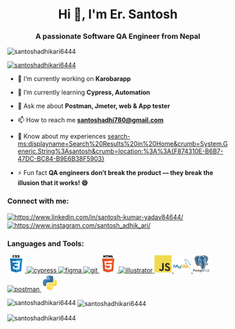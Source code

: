 <h1 align="center">Hi 👋, I'm Er. Santosh </h1>
<h3 align="center">A passionate Software QA Engineer from Nepal</h3>

<p align="left"> <img src="https://komarev.com/ghpvc/?username=santoshadhikari6444&label=Profile%20views&color=0e75b6&style=flat" alt="santoshadhikari6444" /> </p>

<p align="left"> <a href="https://github.com/ryo-ma/github-profile-trophy"><img src="https://github-profile-trophy.vercel.app/?username=santoshadhikari6444" alt="santoshadhikari6444" /></a> </p>

- 🔭 I’m currently working on **Karobarapp**

- 🌱 I’m currently learning **Cypress, Automation**

- 💬 Ask me about **Postman, Jmeter, web & App tester**

- 📫 How to reach me **santoshadhi780@gmail.com**

- 📄 Know about my experiences [search-ms:displayname=Search%20Results%20in%20Home&crumb=System.Generic.String%3Asantosh&crumb=location:%3A%3A{F874310E-B6B7-47DC-BC84-B9E6B38F5903}](search-ms:displayname=Search%20Results%20in%20Home&crumb=System.Generic.String%3Asantosh&crumb=location:%3A%3A{F874310E-B6B7-47DC-BC84-B9E6B38F5903})

- ⚡ Fun fact **QA engineers don’t break the product — they break the illusion that it works! 😄**

<h3 align="left">Connect with me:</h3>
<p align="left">
<a href="https://linkedin.com/in/https://www.linkedin.com/in/santosh-kumar-yadav84644/" target="blank"><img align="center" src="https://raw.githubusercontent.com/rahuldkjain/github-profile-readme-generator/master/src/images/icons/Social/linked-in-alt.svg" alt="https://www.linkedin.com/in/santosh-kumar-yadav84644/" height="30" width="40" /></a>
<a href="https://instagram.com/https://www.instagram.com/santosh_adhik_ari/" target="blank"><img align="center" src="https://raw.githubusercontent.com/rahuldkjain/github-profile-readme-generator/master/src/images/icons/Social/instagram.svg" alt="https://www.instagram.com/santosh_adhik_ari/" height="30" width="40" /></a>
</p>

<h3 align="left">Languages and Tools:</h3>
<p align="left"> <a href="https://www.w3schools.com/css/" target="_blank" rel="noreferrer"> <img src="https://raw.githubusercontent.com/devicons/devicon/master/icons/css3/css3-original-wordmark.svg" alt="css3" width="40" height="40"/> </a> <a href="https://www.cypress.io" target="_blank" rel="noreferrer"> <img src="https://raw.githubusercontent.com/simple-icons/simple-icons/6e46ec1fc23b60c8fd0d2f2ff46db82e16dbd75f/icons/cypress.svg" alt="cypress" width="40" height="40"/> </a> <a href="https://www.figma.com/" target="_blank" rel="noreferrer"> <img src="https://www.vectorlogo.zone/logos/figma/figma-icon.svg" alt="figma" width="40" height="40"/> </a> <a href="https://git-scm.com/" target="_blank" rel="noreferrer"> <img src="https://www.vectorlogo.zone/logos/git-scm/git-scm-icon.svg" alt="git" width="40" height="40"/> </a> <a href="https://www.w3.org/html/" target="_blank" rel="noreferrer"> <img src="https://raw.githubusercontent.com/devicons/devicon/master/icons/html5/html5-original-wordmark.svg" alt="html5" width="40" height="40"/> </a> <a href="https://www.adobe.com/in/products/illustrator.html" target="_blank" rel="noreferrer"> <img src="https://www.vectorlogo.zone/logos/adobe_illustrator/adobe_illustrator-icon.svg" alt="illustrator" width="40" height="40"/> </a> <a href="https://developer.mozilla.org/en-US/docs/Web/JavaScript" target="_blank" rel="noreferrer"> <img src="https://raw.githubusercontent.com/devicons/devicon/master/icons/javascript/javascript-original.svg" alt="javascript" width="40" height="40"/> </a> <a href="https://www.mysql.com/" target="_blank" rel="noreferrer"> <img src="https://raw.githubusercontent.com/devicons/devicon/master/icons/mysql/mysql-original-wordmark.svg" alt="mysql" width="40" height="40"/> </a> <a href="https://www.postgresql.org" target="_blank" rel="noreferrer"> <img src="https://raw.githubusercontent.com/devicons/devicon/master/icons/postgresql/postgresql-original-wordmark.svg" alt="postgresql" width="40" height="40"/> </a> <a href="https://postman.com" target="_blank" rel="noreferrer"> <img src="https://www.vectorlogo.zone/logos/getpostman/getpostman-icon.svg" alt="postman" width="40" height="40"/> </a> <a href="https://www.python.org" target="_blank" rel="noreferrer"> <img src="https://raw.githubusercontent.com/devicons/devicon/master/icons/python/python-original.svg" alt="python" width="40" height="40"/> </a> </p>

<p><img align="left" src="https://github-readme-stats.vercel.app/api/top-langs?username=santoshadhikari6444&show_icons=true&locale=en&layout=compact" alt="santoshadhikari6444" /></p>

<p>&nbsp;<img align="center" src="https://github-readme-stats.vercel.app/api?username=santoshadhikari6444&show_icons=true&locale=en" alt="santoshadhikari6444" /></p>

<p><img align="center" src="https://github-readme-streak-stats.herokuapp.com/?user=santoshadhikari6444&" alt="santoshadhikari6444" /></p>


